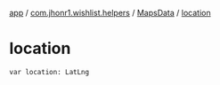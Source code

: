 [app](../../index.md) / [com.jhonr1.wishlist.helpers](../index.md) / [MapsData](index.md) / [location](./location.md)

# location

`var location: LatLng`